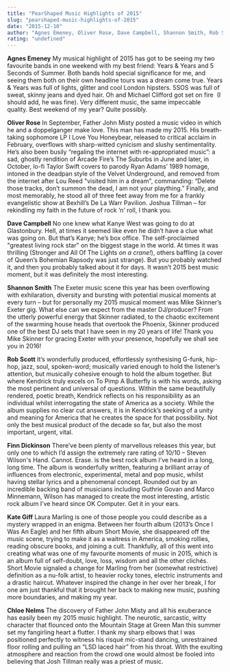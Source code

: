 ```yaml
---
title: "PearShaped Music Highlights of 2015"
slug: "pearshaped-music-highlights-of-2015"
date: "2015-12-10"
author: "Agnes Emeney, Oliver Rose, Dave Campbell, Shannon Smith, Rob Scott, Finn Dickinson, Kate Giff, Chloe Nelms"
rating: "undefined"
---
```


**Agnes Emeney** My musical highlight of 2015 has got to be seeing my two favourite bands in one weekend with my best friend: Years & Years and 5 Seconds of Summer. Both bands hold special significance for me, and seeing them both on their own headline tours was a dream come true. Years & Years was full of lights, glitter and cool London hipsters. 5SOS was full of sweat, skinny jeans and dyed hair. Oh and Michael Clifford got set on fire  (I should add, he was fine). Very different music, the same impeccable quality. Best weekend of my year? Quite possibly.

**Oliver Rose** In September, Father John Misty posted a music video in which he and a doppelganger make love. This man has made my 2015. His breath-taking sophomore LP I Love You Honeybear, released to critical acclaim in February, overflows with sharp-witted cynicism and slushy sentimentality. He’s also been busily “regaling the internet with re-appropriated music”: a sad, ghostly rendition of Arcade Fire’s The Suburbs in June and later, in October, lo-fi Taylor Swift covers to parody Ryan Adams’ 1989 homage, intoned in the deadpan style of the Velvet Underground, and removed from the internet after Lou Reed "visited him in a dream", commanding: “Delete those tracks, don’t summon the dead, I am not your plaything.” Finally, and most memorably, he stood all of three feet away from me for a frankly evangelistic show at Bexhill’s De La Warr Pavilion. Joshua Tillman – for rekindling my faith in the future of rock ‘n’ roll, I thank you.

**Dave Campbell** No one knew what Kanye West was going to do at Glastonbury. Hell, at times it seemed like even he didn’t have a clue what was going on. But that’s Kanye; he’s box office. The self-proclaimed "greatest living rock star" on the biggest stage in the world. At times it was thrilling (Stronger and All Of The Lights _on a crane!_), others baffling (a cover of Queen’s Bohemian Rapsody was just strange). But you probably watched it, and then you probably talked about it for days. It wasn’t 2015 best music moment, but it was definitely the most interesting.

**Shannon Smith** The Exeter music scene this year has been overflowing with exhilaration, diversity and bursting with potential musical moments at every turn – but for personally my 2015 musical moment was Mike Skinner’s Exeter gig. What else can we expect from the master DJ/producer? From the utterly powerful energy that Skinner radiated, to the chaotic excitement of the swarming house heads that overtook the Phoenix, Skinner produced one of the best DJ sets that I have seen in my 20 years of life! Thank you Mike Skinner for gracing Exeter with your presence, hopefully we shall see you in 2016!

**Rob Scott** It’s wonderfully produced, effortlessly synthesising G-funk, hip-hop, jazz, soul, spoken-word; musically varied enough to hold the listener’s attention, but musically cohesive enough to hold the album together. But where Kendrick truly excels on To Pimp A Butterfly is with his words, asking the most pertinent and universal of questions. Within the same beautifully rendered, poetic breath, Kendrick reflects on his responsibility as an individual whilst interrogating the state of America as a society. While the album supplies no clear cut answers, it is in Kendrick’s seeking of a unity and meaning for America that he creates the space for that possibility. Not only the best musical product of the decade so far, but also the most important, urgent, vital.

**Finn Dickinson** There’ve been plenty of marvellous releases this year, but only one to which I’d assign the extremely rare rating of 10/10 – Steven Wilson's Hand. Cannot. Erase. is the best rock album I’ve heard in a long, long time. The album is wonderfully written, featuring a brilliant array of influences from electronic, experimental, metal and pop music, whilst having stellar lyrics and a phenomenal concept. Rounded out by an incredible backing band of musicians including Guthrie Govan and Marco Minnemann, Wilson has managed to create the most interesting, artistic rock album I’ve heard since OK Computer. Get it in your ears.

**Kate Giff** Laura Marling is one of those people you could describe as a mystery wrapped in an enigma. Between her fourth album (2013’s Once I Was An Eagle) and her fifth album Short Movie, she disappeared off the music scene, trying to make it as a waitress in America, smoking rollies, reading obscure books, and joining a cult. Thankfully, all of this went into creating what was one of my favourite moments of music in 2015, which is an album full of self-doubt, love, loss, wisdom and all the other clichés. Short Movie signaled a change for Marling from her (somewhat restrictive) definition as a nu-folk artist, to heavier rocky tones, electric instruments and a drastic haircut. Whatever inspired the change in her over her break, I for one am just thankful that it brought her back to making new music, pushing more boundaries, and making my year.

**Chloe Nelms** The discovery of Father John Misty and all his exuberance has easily been my 2015 music highlight. The neurotic, sarcastic, witty character that flounced onto the Mountain Stage at Green Man this summer set my fangirling heart a flutter. I thank my sharp elbows that I was positioned perfectly to witness his risqué mic-stand dancing, unrestrained floor rolling and pulling an “LSD laced hair” from his throat. With the exulting atmosphere and reaction from the crowd one would almost be fooled into believing that Josh Tillman really was a priest of music.
